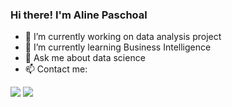 ### Hi there! I'm Aline Paschoal


- 🔭 I’m currently working on data analysis project 
- 🌱 I’m currently learning Business Intelligence
- 💬 Ask me about data science
- 📫 Contact me:

<div>
 <a href="[https://www.linkedin.com/public-profile/settings?trk=d_flagship3_profile_self_view_public_profile](https://www.linkedin.com/in/aline-paschoal](https://www.linkedin.com/in/aline-paschoal/)" target="_blank"><img src="https://img.shields.io/badge/LinkedIn-0077B5?style=for-the-badge&logo=linkedin&logoColor=white" target"_blank"></a>
 <a href="aline.paschoal@hotmail.com" target="_blank"><img src ="https://img.shields.io/badge/Gmail-D14836?style=for-the-badge&logo=gmail&logoColor=white" target"_blank"><a/>
</div>
 

